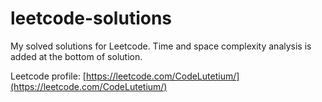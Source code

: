 # leetcode-solutions

My solved solutions for Leetcode. Time and space complexity analysis is added at the bottom of solution. 

Leetcode profile: [https://leetcode.com/CodeLutetium/](https://leetcode.com/CodeLutetium/)